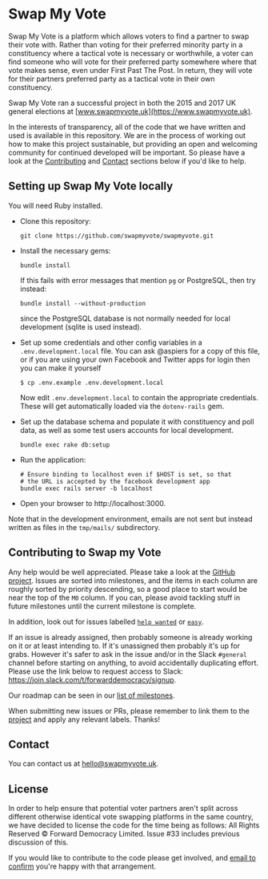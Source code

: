 # Swap My Vote

Swap My Vote is a platform which allows voters to find a partner to
swap their vote with.  Rather than voting for their preferred minority
party in a constituency where a tactical vote is necessary or
worthwhile, a voter can find someone who will vote for their preferred
party somewhere where that vote makes sense, even under First Past The
Post. In return, they will vote for their partners preferred party as
a tactical vote in their own constituency.

Swap My Vote ran a successful project in both the 2015 and 2017 UK
general elections at [www.swapmyvote.uk](https://www.swapmyvote.uk).

In the interests of transparency, all of the code that we have written
and used is available in this repository. We are in the process of
working out how to make this project sustainable, but providing an
open and welcoming community for continued developed will be
important. So please have a look at the
[Contributing](#contributing-to-swap-my-vote) and [Contact](#contact)
sections below if you'd like to help.

## Setting up Swap My Vote locally

You will need Ruby installed.

-   Clone this repository:

        git clone https://github.com/swapmyvote/swapmyvote.git

-   Install the necessary gems:

        bundle install

    If this fails with error messages that mention `pg` or PostgreSQL, then
    try instead:

        bundle install --without-production

    since the PostgreSQL database is not normally needed for local
    development (sqlite is used instead).

-   Set up some credentials and other config variables in a
    `.env.development.local` file.  You can ask @aspiers for a copy of
    this file, or if you are using your own Facebook and Twitter apps
    for login then you can make it yourself

        $ cp .env.example .env.development.local

    Now edit `.env.development.local` to contain the appropriate
    credentials.  These will get automatically loaded via the
    `dotenv-rails` gem.

-   Set up the database schema and populate it with constituency and
    poll data, as well as some test users accounts for local
    development.

        bundle exec rake db:setup

-   Run the application:

        # Ensure binding to localhost even if $HOST is set, so that
        # the URL is accepted by the facebook development app
        bundle exec rails server -b localhost

-   Open your browser to http://localhost:3000.

Note that in the development environment, emails are not sent but instead written
as files in the `tmp/mails/` subdirectory.

## Contributing to Swap my Vote

Any help would be well appreciated. Please take a look at the [GitHub
project](https://github.com/orgs/swapmyvote/projects/1).  Issues are
sorted into milestones, and the items in
each column are roughly sorted by priority descending, so a good place
to start would be near the top of the `M0` column.  If you can, please
avoid tackling stuff in future milestones until the current milestone
is complete.

In addition, look out for issues labelled [`help
wanted`](https://github.com/swapmyvote/swapmyvote/labels/help%20wanted)
or [`easy`](https://github.com/swapmyvote/swapmyvote/labels/easy).

If an issue is already assigned, then probably someone is already
working on it or at least intending to.  If it's unassigned then
probably it's up for grabs.  However it's safer to ask in the issue
and/or in the Slack `#general` channel before starting on anything, to
avoid accidentally duplicating effort.  
Please use the link below to request access to Slack:
https://join.slack.com/t/forwarddemocracy/signup.

Our roadmap can be seen in our [list of
 milestones](https://github.com/swapmyvote/swapmyvote/milestones?direction=asc&sort=due_date).

When submitting new issues or PRs, please remember to link them to the
[project](https://github.com/orgs/swapmyvote/projects/1) and apply any
relevant labels.  Thanks!

## Contact

You can contact us at hello@swapmyvote.uk.

## License

In order to help ensure that potential voter partners aren't split across different otherwise identical vote swapping platforms in the same country, we have decided to license the code for the time being as follows: All Rights Reserved © Forward Democracy Limited. Issue #33 includes previous discussion of this.

If you would like to contribute to the code please get involved, and [email to confirm](mailto:tom@forwarddemocracy.com?subject=IP%20rights%20in%20SwapMyVote&amp;body=Dear%20Tom%2C%20%0A%0AThis%20is%20to%20confirm%20that%20I%20am%20happy%20for%20any%20rights%20in%20my%20contributions%20to%20the%20SwapMyVote%20code%20to%20be%20assigned%20to%20Forward%20Democracy%20for%20the%20purposes%20of%20defending%20and%20promoting%20democracy.%0A%0ABest%20regards%2C%20%0A%0A) you're happy with that arrangement.

